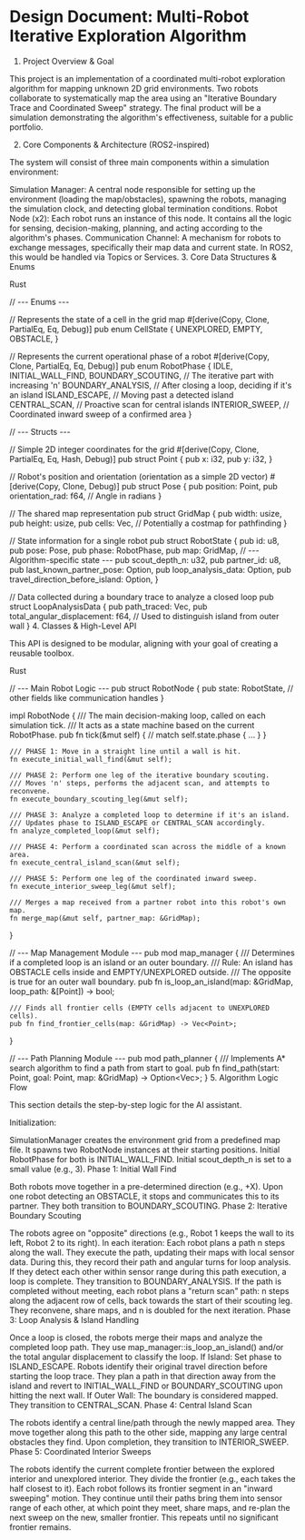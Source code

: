 # Design Document: Multi-Robot Iterative Exploration Algorithm

1. Project Overview & Goal

This project is an implementation of a coordinated multi-robot exploration algorithm for mapping unknown 2D grid environments. Two robots collaborate to systematically map the area using an "Iterative Boundary Trace and Coordinated Sweep" strategy. The final product will be a simulation demonstrating the algorithm's effectiveness, suitable for a public portfolio.

2. Core Components & Architecture (ROS2-inspired)

The system will consist of three main components within a simulation environment:

Simulation Manager: A central node responsible for setting up the environment (loading the map/obstacles), spawning the robots, managing the simulation clock, and detecting global termination conditions.
Robot Node (x2): Each robot runs an instance of this node. It contains all the logic for sensing, decision-making, planning, and acting according to the algorithm's phases.
Communication Channel: A mechanism for robots to exchange messages, specifically their map data and current state. In ROS2, this would be handled via Topics or Services.
3. Core Data Structures & Enums

Rust

// --- Enums ---

// Represents the state of a cell in the grid map
#[derive(Copy, Clone, PartialEq, Eq, Debug)]
pub enum CellState {
    UNEXPLORED,
    EMPTY,
    OBSTACLE,
}

// Represents the current operational phase of a robot
#[derive(Copy, Clone, PartialEq, Eq, Debug)]
pub enum RobotPhase {
    IDLE,
    INITIAL_WALL_FIND,
    BOUNDARY_SCOUTING, // The iterative part with increasing 'n'
    BOUNDARY_ANALYSIS, // After closing a loop, deciding if it's an island
    ISLAND_ESCAPE,     // Moving past a detected island
    CENTRAL_SCAN,      // Proactive scan for central islands
    INTERIOR_SWEEP,    // Coordinated inward sweep of a confirmed area
}

// --- Structs ---

// Simple 2D integer coordinates for the grid
#[derive(Copy, Clone, PartialEq, Eq, Hash, Debug)]
pub struct Point {
    pub x: i32,
    pub y: i32,
}

// Robot's position and orientation (orientation as a simple 2D vector)
#[derive(Copy, Clone, Debug)]
pub struct Pose {
    pub position: Point,
    pub orientation_rad: f64, // Angle in radians
}

// The shared map representation
pub struct GridMap {
    pub width: usize,
    pub height: usize,
    pub cells: Vec<CellState>,
    // Potentially a costmap for pathfinding
}

// State information for a single robot
pub struct RobotState {
    pub id: u8,
    pub pose: Pose,
    pub phase: RobotPhase,
    pub map: GridMap,
    // --- Algorithm-specific state ---
    pub scout_depth_n: u32,
    pub partner_id: u8,
    pub last_known_partner_pose: Option<Pose>,
    pub loop_analysis_data: Option<LoopAnalysisData>,
    pub travel_direction_before_island: Option<f64>,
}

// Data collected during a boundary trace to analyze a closed loop
pub struct LoopAnalysisData {
    pub path_traced: Vec<Point>,
    pub total_angular_displacement: f64, // Used to distinguish island from outer wall
}
4. Classes & High-Level API

This API is designed to be modular, aligning with your goal of creating a reusable toolbox.

Rust

// --- Main Robot Logic ---
pub struct RobotNode {
    pub state: RobotState,
    // other fields like communication handles
}

impl RobotNode {
    /// The main decision-making loop, called on each simulation tick.
    /// It acts as a state machine based on the current RobotPhase.
    pub fn tick(&mut self) {
        // match self.state.phase { ... }
    }

    /// PHASE 1: Move in a straight line until a wall is hit.
    fn execute_initial_wall_find(&mut self);

    /// PHASE 2: Perform one leg of the iterative boundary scouting.
    /// Moves 'n' steps, performs the adjacent scan, and attempts to reconvene.
    fn execute_boundary_scouting_leg(&mut self);

    /// PHASE 3: Analyze a completed loop to determine if it's an island.
    /// Updates phase to ISLAND_ESCAPE or CENTRAL_SCAN accordingly.
    fn analyze_completed_loop(&mut self);

    /// PHASE 4: Perform a coordinated scan across the middle of a known area.
    fn execute_central_island_scan(&mut self);

    /// PHASE 5: Perform one leg of the coordinated inward sweep.
    fn execute_interior_sweep_leg(&mut self);

    /// Merges a map received from a partner robot into this robot's own map.
    fn merge_map(&mut self, partner_map: &GridMap);
}

// --- Map Management Module ---
pub mod map_manager {
    /// Determines if a completed loop is an island or an outer boundary.
    /// Rule: An island has OBSTACLE cells inside and EMPTY/UNEXPLORED outside.
    /// The opposite is true for an outer wall boundary.
    pub fn is_loop_an_island(map: &GridMap, loop_path: &[Point]) -> bool;

    /// Finds all frontier cells (EMPTY cells adjacent to UNEXPLORED cells).
    pub fn find_frontier_cells(map: &GridMap) -> Vec<Point>;
}

// --- Path Planning Module ---
pub mod path_planner {
    /// Implements A* search algorithm to find a path from start to goal.
    pub fn find_path(start: Point, goal: Point, map: &GridMap) -> Option<Vec<Point>>;
}
5. Algorithm Logic Flow

This section details the step-by-step logic for the AI assistant.

Initialization:

SimulationManager creates the environment grid from a predefined map file.
It spawns two RobotNode instances at their starting positions.
Initial RobotPhase for both is INITIAL_WALL_FIND.
Initial scout_depth_n is set to a small value (e.g., 3).
Phase 1: Initial Wall Find

Both robots move together in a pre-determined direction (e.g., +X).
Upon one robot detecting an OBSTACLE, it stops and communicates this to its partner. They both transition to BOUNDARY_SCOUTING.
Phase 2: Iterative Boundary Scouting

The robots agree on "opposite" directions (e.g., Robot 1 keeps the wall to its left, Robot 2 to its right).
In each iteration:
Each robot plans a path n steps along the wall.
They execute the path, updating their maps with local sensor data. During this, they record their path and angular turns for loop analysis.
If they detect each other within sensor range during this path execution, a loop is complete. They transition to BOUNDARY_ANALYSIS.
If the path is completed without meeting, each robot plans a "return scan" path: n steps along the adjacent row of cells, back towards the start of their scouting leg.
They reconvene, share maps, and n is doubled for the next iteration.
Phase 3: Loop Analysis & Island Handling

Once a loop is closed, the robots merge their maps and analyze the completed loop path.
They use map_manager::is_loop_an_island() and/or the total angular displacement to classify the loop.
If Island:
Set phase to ISLAND_ESCAPE.
Robots identify their original travel direction before starting the loop trace.
They plan a path in that direction away from the island and revert to INITIAL_WALL_FIND or BOUNDARY_SCOUTING upon hitting the next wall.
If Outer Wall:
The boundary is considered mapped. They transition to CENTRAL_SCAN.
Phase 4: Central Island Scan

The robots identify a central line/path through the newly mapped area.
They move together along this path to the other side, mapping any large central obstacles they find.
Upon completion, they transition to INTERIOR_SWEEP.
Phase 5: Coordinated Interior Sweeps

The robots identify the current complete frontier between the explored interior and unexplored interior.
They divide the frontier (e.g., each takes the half closest to it).
Each robot follows its frontier segment in an "inward sweeping" motion.
They continue until their paths bring them into sensor range of each other, at which point they meet, share maps, and re-plan the next sweep on the new, smaller frontier. This repeats until no significant frontier remains.

